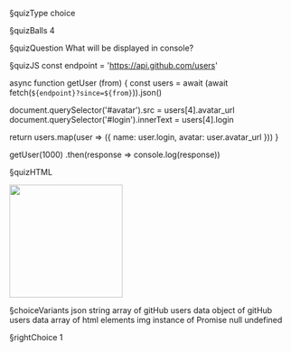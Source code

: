 §quizType
choice

§quizBalls
4

§quizQuestion
What will be displayed in console?


§quizJS
const endpoint = 'https://api.github.com/users'

async function getUser (from) {
  const users = await (await fetch(`${endpoint}?since=${from}`)).json()

  document.querySelector('#avatar').src = users[4].avatar_url
  document.querySelector('#login').innerText = users[4].login

  return users.map(user => ({
    name: user.login,
    avatar: user.avatar_url
  }))
}

getUser(1000)
  .then(response => console.log(response))

§quizHTML
<body>
  <img
    src="https://i.pravatar.cc/200"
    id="avatar"
    height="200"
  />
  <p id="login"></p>
</body>


§choiceVariants
json string
array of gitHub users data
object of gitHub users data
array of html elements img
instance of Promise
null
undefined

§rightChoice
1
